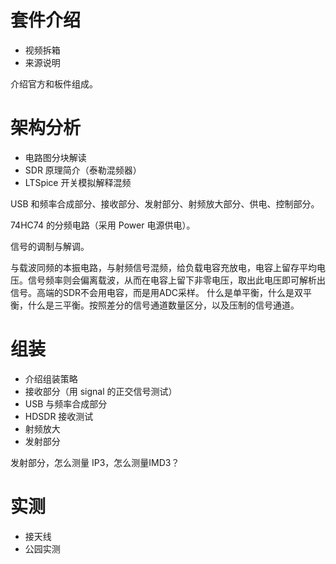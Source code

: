 # 套件介绍
- 视频拆箱
- 来源说明

介绍官方和板件组成。

# 架构分析
- 电路图分块解读
- SDR 原理简介（泰勒混频器）
- LTSpice 开关模拟解释混频

USB 和频率合成部分、接收部分、发射部分、射频放大部分、供电、控制部分。

74HC74 的分频电路（采用 Power 电源供电）。

信号的调制与解调。

与载波同频的本振电路，与射频信号混频，给负载电容充放电，电容上留存平均电压。信号频率则会偏离载波，从而在电容上留下非零电压，取出此电压即可解析出信号。高端的SDR不会用电容，而是用ADC采样。
什么是单平衡，什么是双平衡，什么是三平衡。按照差分的信号通道数量区分，以及压制的信号通道。

# 组装
- 介绍组装策略
- 接收部分（用 signal 的正交信号测试）
- USB 与频率合成部分
- HDSDR 接收测试
- 射频放大
- 发射部分

发射部分，怎么测量 IP3，怎么测量IMD3？

# 实测
- 接天线
- 公园实测
